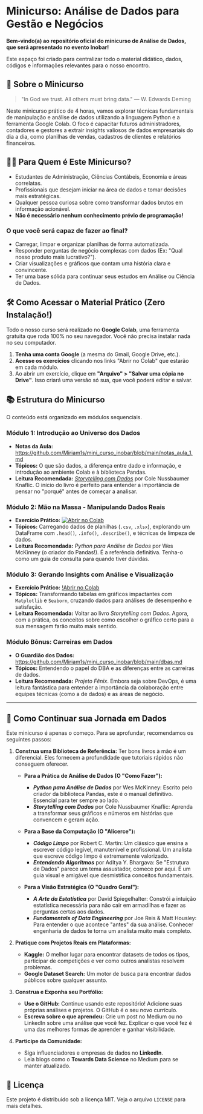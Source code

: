# Minicurso: Análise de Dados para Gestão e Negócios

**Bem-vindo(a) ao repositório oficial do minicurso de Análise de Dados, que será apresentado no evento Inobar!**

Este espaço foi criado para centralizar todo o material didático, dados, códigos e informações relevantes para o nosso encontro.

## 🎯 Sobre o Minicurso

> "In God we trust. All others must bring data." — W. Edwards Deming

Neste minicurso prático de 4 horas, vamos explorar técnicas fundamentais de manipulação e análise de dados utilizando a linguagem Python e a ferramenta Google Colab. O foco é capacitar futuros administradores, contadores e gestores a extrair insights valiosos de dados empresariais do dia a dia, como planilhas de vendas, cadastros de clientes e relatórios financeiros.

## 🧑‍💻 Para Quem é Este Minicurso?

*   Estudantes de Administração, Ciências Contábeis, Economia e áreas correlatas.
*   Profissionais que desejam iniciar na área de dados e tomar decisões mais estratégicas.
*   Qualquer pessoa curiosa sobre como transformar dados brutos em informação acionável.
*   **Não é necessário nenhum conhecimento prévio de programação!**

### O que você será capaz de fazer ao final?

*   Carregar, limpar e organizar planilhas de forma automatizada.
*   Responder perguntas de negócio complexas com dados (Ex: "Qual nosso produto mais lucrativo?").
*   Criar visualizações e gráficos que contam uma história clara e convincente.
*   Ter uma base sólida para continuar seus estudos em Análise ou Ciência de Dados.

## 🛠️ Como Acessar o Material Prático (Zero Instalação!)

Todo o nosso curso será realizado no **Google Colab**, uma ferramenta gratuita que roda 100% no seu navegador. Você não precisa instalar nada no seu computador.

1.  **Tenha uma conta Google** (a mesma do Gmail, Google Drive, etc.).
2.  **Acesse os exercícios** clicando nos links "Abrir no Colab" que estarão em cada módulo.
3.  Ao abrir um exercício, clique em **"Arquivo" > "Salvar uma cópia no Drive"**. Isso criará uma versão só sua, que você poderá editar e salvar.

## 📚 Estrutura do Minicurso

O conteúdo está organizado em módulos sequenciais.

### Módulo 1: Introdução ao Universo dos Dados
*   **Notas da Aula:** https://github.com/Miriam1s/mini_curso_inobar/blob/main/notas_aula_1.md
*   **Tópicos:** O que são dados, a diferença entre dado e informação, e introdução ao ambiente Colab e à biblioteca Pandas.
*   **Leitura Recomendada:** [*Storytelling com Dados*](https://www.amazon.com.br/Storytelling-com-Dados-visualiza%C3%A7%C3%A3o-profissionais/dp/8550804688/) por Cole Nussbaumer Knaflic. O início do livro é perfeito para entender a importância de pensar no "porquê" antes de começar a analisar.

### Módulo 2: Mão na Massa - Manipulando Dados Reais
*   **Exercício Prático:** [![Abrir no Colab](https://colab.research.google.com/assets/colab-badge.svg)](https://colab.research.google.com/github/Miriam1s/mini_curso_inobar/blob/main/modulo_2/exercicio_pratico_m2.ipynb)
*   **Tópicos:** Carregando dados de planilhas (`.csv`, `.xlsx`), explorando um DataFrame com `.head()`, `.info()`, `.describe()`, e técnicas de limpeza de dados.
*   **Leitura Recomendada:** *Python para Análise de Dados* por Wes McKinney (o criador do Pandas!). É a referência definitiva. Tenha-o como um guia de consulta para quando tiver dúvidas.

### Módulo 3: Gerando Insights com Análise e Visualização
*   **Exercício Prático:** [!Abrir no Colab](https://colab.research.google.com/github/Miriam1s/mini_curso_inobar/blob/main/modulo_3/exercicio_pratico_m3.ipynb)
*   **Tópicos:** Transformando tabelas em gráficos impactantes com `Matplotlib` e `Seaborn`, cruzando dados para análises de desempenho e satisfação.
*   **Leitura Recomendada:** Voltar ao livro *Storytelling com Dados*. Agora, com a prática, os conceitos sobre como escolher o gráfico certo para a sua mensagem farão muito mais sentido.

### Módulo Bônus: Carreiras em Dados
*   **O Guardião dos Dados:** https://github.com/Miriam1s/mini_curso_inobar/blob/main/dbas.md
*   **Tópicos:** Entendendo o papel do DBA e as diferenças entre as carreiras de dados.
*   **Leitura Recomendada:** *Projeto Fênix*. Embora seja sobre DevOps, é uma leitura fantástica para entender a importância da colaboração entre equipes técnicas (como a de dados) e as áreas de negócio.

---

## 🌱 Como Continuar sua Jornada em Dados

Este minicurso é apenas o começo. Para se aprofundar, recomendamos os seguintes passos:

1.  **Construa uma Biblioteca de Referência:**
    Ter bons livros à mão é um diferencial. Eles fornecem a profundidade que tutoriais rápidos não conseguem oferecer.

    *   **Para a Prática de Análise de Dados (O "Como Fazer"):**
        *   ***Python para Análise de Dados*** por Wes McKinney: Escrito pelo criador da biblioteca Pandas, este é o manual definitivo. Essencial para ter sempre ao lado.
        *   ***Storytelling com Dados*** por Cole Nussbaumer Knaflic: Aprenda a transformar seus gráficos e números em histórias que convencem e geram ação.

    *   **Para a Base da Computação (O "Alicerce"):**
        *   ***Código Limpo*** por Robert C. Martin: Um clássico que ensina a escrever código legível, manutenível e profissional. Um analista que escreve código limpo é extremamente valorizado.
        *   ***Entendendo Algoritmos*** por Aditya Y. Bhargava: Se "Estrutura de Dados" parece um tema assustador, comece por aqui. É um guia visual e amigável que desmistifica conceitos fundamentais.

    *   **Para a Visão Estratégica (O "Quadro Geral"):**
        *   ***A Arte da Estatística*** por David Spiegelhalter: Constrói a intuição estatística necessária para não cair em armadilhas e fazer as perguntas certas aos dados.
        *   ***Fundamentals of Data Engineering*** por Joe Reis & Matt Housley: Para entender o que acontece "antes" da sua análise. Conhecer engenharia de dados te torna um analista muito mais completo.

2.  **Pratique com Projetos Reais em Plataformas:**
    *   **Kaggle:** O melhor lugar para encontrar datasets de todos os tipos, participar de competições e ver como outros analistas resolvem problemas.
    *   **Google Dataset Search:** Um motor de busca para encontrar dados públicos sobre qualquer assunto.

3.  **Construa e Exponha seu Portfólio:**
    *   **Use o GitHub:** Continue usando este repositório! Adicione suas próprias análises e projetos. O GitHub é o seu novo currículo.
    *   **Escreva sobre o que aprendeu:** Crie um post no Medium ou no LinkedIn sobre uma análise que você fez. Explicar o que você fez é uma das melhores formas de aprender e ganhar visibilidade.

4.  **Participe da Comunidade:**
    *   Siga influenciadores e empresas de dados no **LinkedIn**.
    *   Leia blogs como o **Towards Data Science** no Medium para se manter atualizado.

## 📄 Licença

Este projeto é distribuído sob a licença MIT. Veja o arquivo `LICENSE` para mais detalhes.
